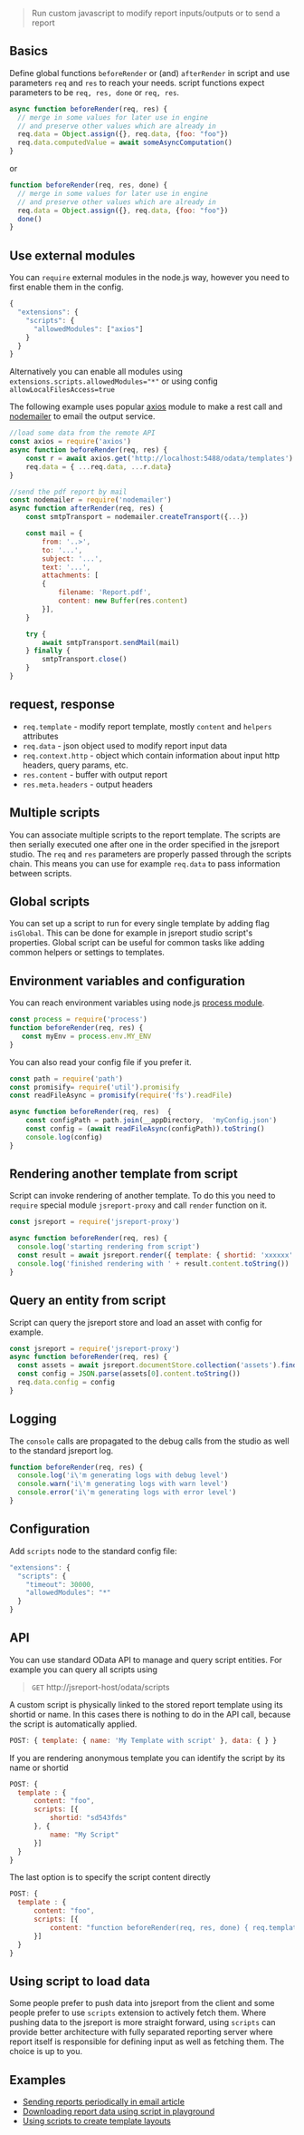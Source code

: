 ﻿

> Run custom javascript to modify report inputs/outputs or to send a report

## Basics

Define global functions `beforeRender`  or (and) `afterRender` in script and use parameters  `req` and `res` to reach your needs. script functions expect parameters to be `req, res, done` or `req, res`.

```js
async function beforeRender(req, res) {
  // merge in some values for later use in engine
  // and preserve other values which are already in
  req.data = Object.assign({}, req.data, {foo: "foo"})
  req.data.computedValue = await someAsyncComputation()
}
```

or

```js
function beforeRender(req, res, done) {
  // merge in some values for later use in engine
  // and preserve other values which are already in
  req.data = Object.assign({}, req.data, {foo: "foo"})
  done()
}
```

## Use external modules

You can `require` external modules in the node.js way, however you need to first enable them in the config.

```js
{
  "extensions": {
    "scripts": {
      "allowedModules": ["axios"]
    }
  }
}
```

Alternatively you can enable all modules using `extensions.scripts.allowedModules="*"` or using config `allowLocalFilesAccess=true`

The following example uses popular [axios](https://github.com/axios/axios) module to make a rest call and [nodemailer](https://github.com/nodemailer/nodemailer) to email the output service.

```js
//load some data from the remote API
const axios = require('axios')
async function beforeRender(req, res) {
    const r = await axios.get('http://localhost:5488/odata/templates')    
    req.data = { ...req.data, ...r.data}
}

//send the pdf report by mail
const nodemailer = require('nodemailer')
async function afterRender(req, res) { 
    const smtpTransport = nodemailer.createTransport({...})

    const mail = {
        from: '..>',
        to: '...',
        subject: '...',
        text: '...',       
        attachments: [
        {  
            filename: 'Report.pdf',
            content: new Buffer(res.content)
        }],
    }

    try {
        await smtpTransport.sendMail(mail)
    } finally {
        smtpTransport.close()
    }
}
```

## request, response
* `req.template` - modify report template, mostly `content` and `helpers` attributes
* `req.data` - json object used to modify report input data
* `req.context.http` - object which contain information about input http headers, query params, etc.
* `res.content` - buffer with output report
* `res.meta.headers` - output headers

## Multiple scripts
You can associate multiple scripts to the report template. The scripts are then serially executed one after one in the order specified in the jsreport studio. The `req` and `res` parameters are properly passed through the scripts chain. This means you can use for example `req.data` to pass information between scripts.

## Global scripts
You can set up a script to run for every single template by adding flag `isGlobal`. This can be done for example in jsreport studio script's properties. Global script can be useful for common tasks like adding common helpers or settings to templates.

## Environment variables and configuration
You can reach environment variables using node.js [process module](https://nodejs.org/api/process.html).

```js
const process = require('process')
function beforeRender(req, res) {
   const myEnv = process.env.MY_ENV
}
```

You can also read your config file if you prefer it.

```js
const path = require('path')  
const promisify= require('util').promisify
const readFileAsync = promisify(require('fs').readFile)

async function beforeRender(req, res)  {  
    const configPath = path.join(__appDirectory,  'myConfig.json')
    const config = (await readFileAsync(configPath)).toString()
    console.log(config)
}
```

## Rendering another template from script

Script can invoke rendering of another template. To do this you need to `require` special module `jsreport-proxy` and call `render` function on it.

```js
const jsreport = require('jsreport-proxy')

async function beforeRender(req, res) {
  console.log('starting rendering from script')
  const result = await jsreport.render({ template: { shortid: 'xxxxxx' } })  
  console.log('finished rendering with ' + result.content.toString())
}
```

## Query an entity from script

Script can query the jsreport store and load an asset with config for example.

```js
const jsreport = require('jsreport-proxy')
async function beforeRender(req, res) {
  const assets = await jsreport.documentStore.collection('assets').find({name: 'myConfig'})
  const config = JSON.parse(assets[0].content.toString())
  req.data.config = config
}
```

## Logging

The `console` calls are propagated to the debug calls from the studio as well to the standard jsreport log.

```js
function beforeRender(req, res) {
  console.log('i\'m generating logs with debug level')
  console.warn('i\'m generating logs with warn level')
  console.error('i\'m generating logs with error level')  
}
```

## Configuration

Add `scripts` node to the standard config file:

```js
"extensions": {
  "scripts": {
    "timeout": 30000,
    "allowedModules": "*"  
  }
}
```

## API
You can use standard OData API to manage and query script entities. For example you can query all scripts using
> `GET` http://jsreport-host/odata/scripts

A custom script is physically linked to the stored report template using its shortid or name. In this cases there is nothing to do in the API call, because the script is automatically applied.

```js
POST: { template: { name: 'My Template with script' }, data: { } }
```

If you are rendering anonymous template you can identify the script by its name or shortid

```js
POST: {
  template : {
	  content: "foo",
	  scripts: [{
		  shortid: "sd543fds"		  
	  }, {
		  name: "My Script"  
	  }]  	
  }
}  
```

The last option is to specify the script content directly
```js
POST: {
  template : {
	  content: "foo",
	  scripts: [{
		  content: "function beforeRender(req, res, done) { req.template.content='hello'; done(); }"
	  }]  	
  }
}  
```

## Using script to load data
Some people prefer to push data into jsreport from the client and some people prefer to use `scripts` extension to actively fetch them. Where pushing data to the jsreport is more straight forward, using `scripts` can provide better architecture with fully separated reporting server where report itself is responsible for defining input as well as fetching them. The choice is up to you.

## Examples
- [Sending reports periodically in email article](https://jsreport.net/blog/sending-reports-periodically-in-email)
- [Downloading report data using script in playground](https://playground.jsreport.net/#/playground/lyWJuycgAc)
- [Using scripts to create template layouts](https://jsreport.net/blog/template-layouts)
